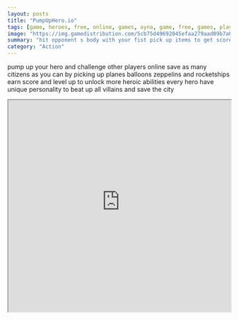 ```yaml
---
layout: posts
title: "PumpUpHero.io"
tags: [game, heroes, free, online, games, oyna, game, free, games, play, play, games]
image: "https://img.gamedistribution.com/5cb75d49692045efaa279aad09b7a6a1-512x512.jpeg"
summary: "hit opponent s body with your fist pick up items to get score grow bigger to be stronger earn score to unlock new abilities use your abilities to dominate opponents  free online games oyna game free games play play games"
category: "Action"
---
```


pump up your hero and challenge other players online save as many citizens as you can by picking up planes balloons zeppelins and rocketships earn score and level up to unlock more heroic abilities every hero have unique personality to beat up all villains and save the city

<iframe width="100%" height="480px;" src="https://html5.gamedistribution.com/5cb75d49692045efaa279aad09b7a6a1/"></iframe>